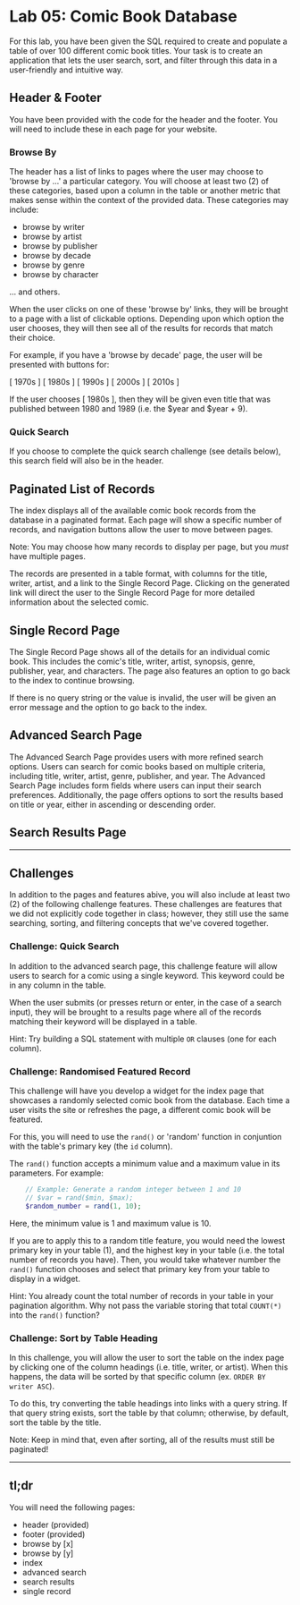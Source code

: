 # Lab 05: Comic Book Database

For this lab, you have been given the SQL required to create and populate a table of over 100 different comic book titles. Your task is to create an application that lets the user search, sort, and filter through this data in a user-friendly and intuitive way. 


## Header & Footer

You have been provided with the code for the header and the footer. You will need to include these in each page for your website. 


### Browse By

The header has a list of links to pages where the user may choose to 'browse by ...' a particular category. You will choose at least two (2) of these categories, based upon a column in the table or another metric that makes sense within the context of the provided data. These categories may include:

- browse by writer
- browse by artist
- browse by publisher
- browse by decade
- browse by genre
- browse by character

... and others.

When the user clicks on one of these 'browse by' links, they will be brought to a page with a list of clickable options. Depending upon which option the user chooses, they will then see all of the results for records that match their choice. 

For example, if you have a 'browse by decade' page, the user will be presented with buttons for:

[ 1970s ]  [ 1980s ]  [ 1990s ]  [ 2000s ]  [ 2010s ]

If the user chooses [ 1980s ], then they will be given even title that was published between 1980 and 1989 (i.e. the $year and $year + 9).


### Quick Search

If you choose to complete the quick search challenge (see details below), this search field will also be in the header.


## Paginated List of Records

The index displays all of the available comic book records from the database in a paginated format. Each page will show a specific number of records, and navigation buttons allow the user to move between pages. 

Note: You may choose how many records to display per page, but you _must_ have multiple pages.

The records are presented in a table format, with columns for the title, writer, artist, and a link to the Single Record Page. Clicking on the generated link will direct the user to the Single Record Page for more detailed information about the selected comic.


## Single Record Page

The Single Record Page shows all of the details for an individual comic book. This includes the comic's title, writer, artist, synopsis, genre, publisher, year, and characters. The page also features an option to go back to the index to continue browsing.

If there is no query string or the value is invalid, the user will be given an error message and the option to go back to the index.


## Advanced Search Page

The Advanced Search Page provides users with more refined search options. Users can search for comic books based on multiple criteria, including title, writer, artist, genre, publisher, and year. The Advanced Search Page includes form fields where users can input their search preferences. Additionally, the page offers options to sort the results based on title or year, either in ascending or descending order.


## Search Results Page



---

## Challenges

In addition to the pages and features abive, you will also include at least two (2) of the following challenge features. These challenges are features that we did not explicitly code together in class; however, they still use the same searching, sorting, and filtering concepts that we've covered together. 


### Challenge: Quick Search

In addition to the advanced search page, this challenge feature will allow users to search for a comic using a single keyword. This keyword could be in any column in the table. 

When the user submits (or presses return or enter, in the case of a search input), they will be brought to a results page where all of the records matching their keyword will be displayed in a table. 

Hint: Try building a SQL statement with multiple `OR` clauses (one for each column). 


### Challenge: Randomised Featured Record

This challenge will have you develop a widget for the index page that showcases a randomly selected comic book from the database. Each time a user visits the site or refreshes the page, a different comic book will be featured. 

For this, you will need to use the `rand()` or 'random' function in conjuntion with the table's primary key (the `id` column).

The `rand()` function accepts a minimum value and a maximum value in its parameters. For example:

```PHP
    // Example: Generate a random integer between 1 and 10
    // $var = rand($min, $max);
    $random_number = rand(1, 10);
```

Here, the minimum value is 1 and maximum value is 10.

If you are to apply this to a random title feature, you would need the lowest primary key in your table (1), and the highest key in your table (i.e. the total number of records you have). Then, you would take whatever number the `rand()` function chooses and select that primary key from your table to display in a widget. 

Hint: You already count the total number of records in your table in your pagination algorithm. Why not pass the variable storing that total `COUNT(*)` into the `rand()` function?


### Challenge: Sort by Table Heading

In this challenge, you will allow the user to sort the table on the index page by clicking one of the column headings (i.e. title, writer, or artist). When this happens, the data will be sorted by that specific column (ex. `ORDER BY writer ASC`). 

To do this, try converting the table headings into links with a query string. If that query string exists, sort the table by that column; otherwise, by default, sort the table by the title. 

Note: Keep in mind that, even after sorting, all of the results must still be paginated!

---

## tl;dr

You will need the following pages:

- header (provided)
- footer (provided)
- browse by [x]
- browse by [y]
- index
- advanced search
- search results
- single record